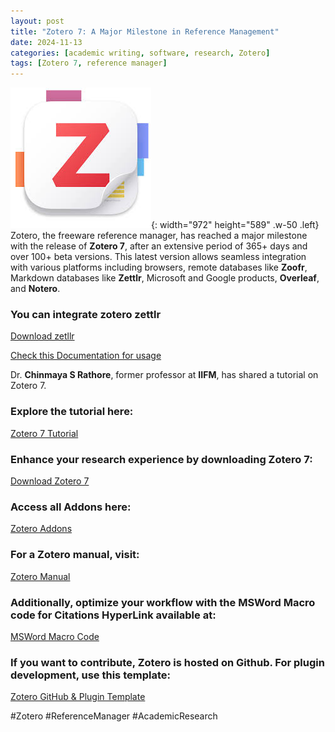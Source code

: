```yaml
---
layout: post
title: "Zotero 7: A Major Milestone in Reference Management"
date: 2024-11-13
categories: [academic writing, software, research, Zotero]
tags: [Zotero 7, reference manager]
---
```


![alt text](zotero-1.jpg){: width="972" height="589" .w-50 .left}
Zotero, the freeware reference manager, has reached a major milestone with the release of **Zotero 7**, after an extensive period of 365+ days and over 100+ beta versions. This latest version allows seamless integration with various platforms including browsers, remote databases like **Zoofr**, Markdown databases like **Zettlr**, Microsoft and Google products, **Overleaf**, and **Notero**.



### You can integrate zotero zettlr
[Download zetllr](https://www.zettlr.com/)

[Check this Documentation for usage](https://docs.zettlr.com/en/)

Dr. **Chinmaya S Rathore**, former professor at **IIFM**, has shared a tutorial on Zotero 7. 

### Explore the tutorial here:  
[Zotero 7 Tutorial](https://www.youtube.com/playlist?list=PLKR_CvN6SDJgb0ZzYUfKB39lE2AHvVhcJ)

### Enhance your research experience by downloading Zotero 7:  
[Download Zotero 7](https://www.zotero.org/blog/zotero-7/)

### Access all Addons here:  
[Zotero Addons](https://github.com/syt2/zotero-addons/releases/tag/V1.7.2)

### For a Zotero manual, visit:  
[Zotero Manual](https://zotero-chinese.com. )

### Additionally, optimize your workflow with the MSWord Macro code for Citations HyperLink available at:  
[MSWord Macro Code](https://github.com/altairwei/ZoteroLinkCitation)

### If you want to contribute, Zotero is hosted on Github. For plugin development, use this template:  
[Zotero GitHub & Plugin Template](https://github.com/windingwind/zotero-plugin-template)

#Zotero #ReferenceManager #AcademicResearch
